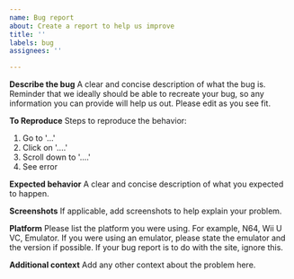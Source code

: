 ```yaml
---
name: Bug report
about: Create a report to help us improve
title: ''
labels: bug
assignees: ''

---
```


**Describe the bug**
A clear and concise description of what the bug is. Reminder that we ideally should be able to recreate your bug, so any information you can provide will help us out. Please edit as you see fit.

**To Reproduce**
Steps to reproduce the behavior:
1. Go to '...'
2. Click on '....'
3. Scroll down to '....'
4. See error

**Expected behavior**
A clear and concise description of what you expected to happen.

**Screenshots**
If applicable, add screenshots to help explain your problem.

**Platform**
Please list the platform you were using. For example, N64, Wii U VC, Emulator. If you were using an emulator, please state the emulator and the version if possible. If your bug report is to do with the site, ignore this.

**Additional context**
Add any other context about the problem here.
